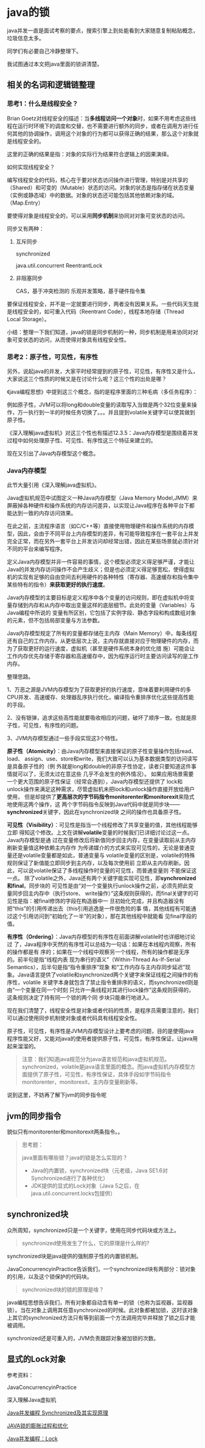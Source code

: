 # java的锁

java并发一直是面试考察的要点，搜索引擎上到处能看到大家随意复制粘贴概念，垃圾信息太多。

同学们有必要自己冷静整理下。

我试图通过本文把java里面的锁讲清楚。

## 相关的名词和逻辑链整理

### 思考1：什么是线程安全？

Brian Goetz对线程安全的描述：当**多线程访问一个对象**时，如果不用考虑这些线程在运行时环境下的调度和交替，也不需要进行额外的同步，或者在调用方进行任何其他的协调操作，调用这个对象的行为都可以获得正确的结果，那么这个对象就是线程安全的。

这里的正确的结果是指：对象的实际行为结果符合逻辑上的因果演绎。

如何实现线程安全？

编写线程安全的代码，核心在于要对状态访问操作进行管理，特别是对共享的（Shared）和可变的（Mutable）状态的访问。对象的状态是指存储在状态变量（实例或静态域）中的数据。对象的状态还可能包括其他依赖对象的域。（Map.Entry）

要使得对象是线程安全的，可以采用**同步机制**来协同对对象可变状态的访问。

同步又有两种：

1. 互斥同步

   synchronized

   java.util.concurrent ReentrantLock

2. 非阻塞同步

   CAS，基于冲突检测的 乐观并发策略，基于硬件指令集

要保证线程安全，并不是一定就要进行同步，两者没有因果关系。一些代码天生就是线程安全的，如可重入代码（Reentrant Code），线程本地存储（Thread Local Storage）。

小结：整理一下我们知道，java的锁是同步机制的一种，同步机制是用来协同对对象可变状态的访问，从而使得对象具有线程安全性。

### 思考2：原子性，可见性，有序性

另外，说起java的并发，大家平时经常提到的原子性，可见性，有序性又是什么，大家说这三个性质的时候又是在讨论什么呢？这三个性的出处是哪？

《java编程思想》中提到这三个概念，指的是程序里面的三种毛病（多任务程序）：

例如原子性，JVM可以将long和double变量的读取写入当做是两个32位变量来操作，万一执行到一半的时候任务切换了。。。并且提到volatile关键字可以使其做到原子性。

《深入理解java虚拟机》对这三个性也有描述12.3.5：Java内存模型是围绕着并发过程中如何处理原子性、可见性、有序性这三个特征来建立的。

现在又引出了Java内存模型这个概念。

### Java内存模型

此节大量引用《深入理解java虚拟机》。

Java虚拟机规范中试图定义一种Java内存模型（Java Memory Model,JMM）来屏蔽掉各种硬件和操作系统的内存访问差异，以实现让Java程序在各种平台下都能达到一致的内存访问效果。

在此之前，主流程序语言（如C/C++等）直接使用物理硬件和操作系统的内存模型，因此，会由于不同平台上内存模型的差异，有可能导致程序在一套平台上并发完全正常，而在另外一套平台上并发访问却经常出错，因此在某些场景就必须针对不同的平台来编写程序。 

定义Java内存模型并非一件容易的事情，这个模型必须定义得足够严谨，才能让Java的并发内存访问操作不会产生歧义；但是也必须定义得足够宽松，使得虚拟机的实现有足够的自由空间去利用硬件的各种特性（寄存器、高速缓存和指令集中某些特有的指令）**来获取更好的执行速度**。

Java内存模型的主要目标是定义程序中各个变量的访问规则，即在虚拟机中将变量存储到内存和从内存中取出变量这样的底层细节。此处的变量（Variables）与Java编程中所说的 变量有所区别，它包括了实例字段、静态字段和构成数组对象的元素，但不包括局部变量与方法参数。

Java内存模型规定了所有的变量都存储在主内存（Main Memory）中，每条线程还有自己的工作内存。从更低层次上说，主内存就直接对应于物理硬件的内存，而为了获取更好的运行速度，虚拟机（甚至是硬件系统本身的优化措 施）可能会让工作内存优先存储于寄存器和高速缓存中，因为程序运行时主要访问读写的是工作内存。

整理思路。

1、万恶之源是JVM内存模型为了获取更好的执行速度，意味着要利用硬件的多CPU并发、高速缓存、处理器乱序执行优化，编译指令重排序优化这些提高性能的手段。

2、没有银弹，追求这些高性能就要吸收相应的问题，破坏了顺序一致。也就是原子性，可见性，有序性的问题。

3、JVM内存模型通过一些手段实现这3个特性。

**原子性（Atomicity）**：由Java内存模型来直接保证的原子性变量操作包括read、load、 assign、use、store和write，我们大致可以认为基本数据类型的访问读写是具备原子性的（例 外就是long和double的非原子性协定，读者只要知道这件事情就可以了，无须太过在意这些 几乎不会发生的例外情况）。 如果应用场景需要一个更大范围的原子性保证（经常会遇到），Java内存模型还提供了 lock和unlock操作来满足这种需求，尽管虚拟机未把lock和unlock操作直接开放给用户使用， 但是却提供了**更高层次的字节码指令monitorenter和monitorexit**来隐式地使用这两个操作，这 两个字节码指令反映到Java代码中就是同步块——**synchronized**关键字，因此在synchronized块 之间的操作也具备原子性。 

**可见性（Visibility）**：可见性是指当一个线程修改了共享变量的值，其他线程能够立即 得知这个修改。上文在讲解**volatile**变量的时候我们已详细讨论过这一点。Java内存模型是通 过在变量修改后将新值同步回主内存，在变量读取前从主内存刷新变量值这种依赖主内存作 为传递媒介的方式来实现可见性的，无论是普通变量还是volatile变量都是如此，普通变量与 volatile变量的区别是，volatile的特殊规则保证了新值能立即同步到主内存，以及每次使用前 立即从主内存刷新。因此，可以说volatile保证了多线程操作时变量的可见性，而普通变量则 不能保证这一点。 除了volatile之外，Java还有两个关键字能实现可见性，即**synchronized和final**。同步块的 可见性是由“对一个变量执行unlock操作之前，必须先把此变量同步回主内存中（执行store、 write操作）”这条规则获得的，而final关键字的可见性是指：被final修饰的字段在构造器中一 旦初始化完成，并且构造器没有把“this”的引用传递出去（this引用逃逸是一件很危险的事 情，其他线程有可能通过这个引用访问到“初始化了一半”的对象），那在其他线程中就能看 见final字段的值。

**有序性（Ordering）**：Java内存模型的有序性在前面讲解volatile时也详细地讨论过 了，Java程序中天然的有序性可以总结为一句话：如果在本线程内观察，所有的操作都是有 序的；如果在一个线程中观察另一个线程，所有的操作都是无序的。前半句是指“线程内表 现为串行的语义”（Within-Thread As-If-Serial Semantics），后半句是指“指令重排序”现象 和“工作内存与主内存同步延迟”现象。Java语言提供了volatile和synchronized两个关键字来保证线程之间操作的有序性，volatile 关键字本身就包含了禁止指令重排序的语义，而synchronized则是由“一个变量在同一个时刻 只允许一条线程对其进行lock操作”这条规则获得的，这条规则决定了持有同一个锁的两个同 步块只能串行地进入。 

现在我们清楚了，线程安全性是对象或者代码的性质，是程序员需要注意的，我们可以通过使用同步机制使对象或者代码具有线程安全性。

原子性，可见性，有序性是JVM内存模型设计上要考虑的问题，目的是使得java程序性能又好，又能对java的使用者提供原子性，可见性，有序性保证，让java用起来溜溜的。

> 注意：我们知道java规范分为java语言规范和java虚拟机规范。synchronized，volatile是java语言里面的概念。而java虚拟机内存模型方面提供了原子性，可见性，有序性保证，具体手段如字节码指令monitorenter，monitorexit，主内存变量刷新等。

说到这里，不妨再了解下jvm的同步指令呢

## jvm的同步指令

貌似只有monitorenter和monitorexit两条指令。。



> 思考题：
>
> java里面有哪些锁？java的锁是怎么实现的？
>
> - Java的内置锁，synchronized块（元老级，Java SE1.6对Synchronized进行了各种优化）
> - JDK提供的显式的Lock对象（Java 5之后，在java.util.concurrent.locks包提供）

## synchronized块

众所周知，synchronized只是一个关键字，使用在同步代码块或方法上。

> synchronized使用发生了什么，它的原理是什么样的?

synchronized块是java提供的强制原子性的内置锁机制。

JavaConcurrencyinPractice告诉我们，一个synchronized块有两部分：锁对象的引用，以及这个锁保护的代码块。

> synchronized块的锁的原理是啥？

java编程思想告诉我们，所有对象都自动含有单一的锁（也称为监视器，监视器锁）。当在对象上调用其任意synchronized的时候。此对象都被加锁，这时该对象上其它的synchronized方法只有等到前面一个方法调用完毕并释放了锁之后才能被调用。

synchronized还是可重入的，JVM负责跟踪对象被加锁的次数。



## 显式的Lock对象

































参考资料：

JavaConcurrencyinPractice

深入理解Java虚拟机

[Java并发编程 Synchronized及其实现原理](https://www.cnblogs.com/mingyao123/p/7424911.html)

[JAVA锁的膨胀过程和优化](https://www.cnblogs.com/dsj2016/p/5714921.html)

[Java并发编程：Lock](https://www.cnblogs.com/dolphin0520/p/3923167.html)
